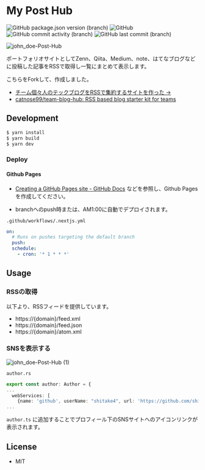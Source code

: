 # My Post Hub
![GitHub package.json version (branch)](https://img.shields.io/github/package-json/v/shitake4/shitake4.github.io/main)
![GitHub](https://img.shields.io/github/license/shitake4/my-post-hub)
![GitHub commit activity (branch)](https://img.shields.io/github/commit-activity/t/shitake4/my-post-hub)
![GitHub last commit (branch)](https://img.shields.io/github/last-commit/shitake4/my-post-hub/main)


![john_doe-Post-Hub](https://github.com/shitake4/my-post-hub/assets/8196476/9e55b413-b553-4639-8ebe-2e85486aec85)

ポートフォリオサイトとしてZenn、Qiita、Medium、note、はてなブログなどに投稿した記事をRSSで取得し一覧にまとめて表示します。

こちらをForkして、作成しました。

- [チーム個々人のテックブログをRSSで集約するサイトを作った →](https://zenn.dev/catnose99/articles/cb72a73368a547756862)
- [catnose99/team-blog-hub: RSS based blog starter kit for teams](https://github.com/catnose99/team-blog-hub)

## Development
```bash
$ yarn install
$ yarn build
$ yarn dev
```

### Deploy
#### Github Pages
- [Creating a GitHub Pages site - GitHub Docs](https://docs.github.com/en/pages/getting-started-with-github-pages/creating-a-github-pages-site) などを参照し、Github Pagesを作成してください。

- branchへのpush時または、AM1:00に自動でデプロイされます。

`.github/workflows/.nextjs.yml`
```yaml
on:
  # Runs on pushes targeting the default branch
  push:
  schedule:
    - cron: '* 1 * * *'
```


## Usage

### RSSの取得
以下より、RSSフィードを提供しています。
- https://{domain}/feed.xml
- https://{domain}/feed.json
- https://{domain}/atom.xml


### SNSを表示する
![john_doe-Post-Hub (1)](https://github.com/shitake4/my-post-hub/assets/8196476/d3a36eaa-81f7-445c-ae99-a143056f66e9)

`author.rs`
```ts
export const author: Author = {
...
  webServices: [
    {name: 'github', userName: "shitake4", url: 'https://github.com/shitake4'},
...
```
`author.ts` に追加することでプロフィール下のSNSサイトへのアイコンリンクが表示されます。


## License
- MIT
